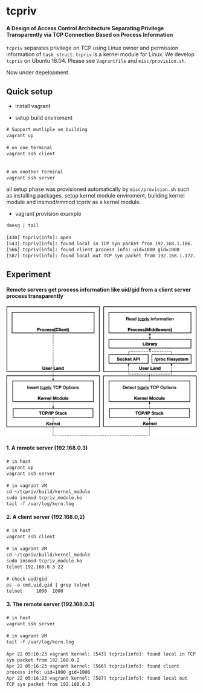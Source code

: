 # tcpriv

#### A Design of Access Control Architecture Separating Privilege Transparently via TCP Connection Based on Process Information

`tcpriv` separates privilege on TCP using Linux owner and permission information of `task_struct`. `tcpriv` is a kernel module for Linux. We develop `tcpriv` on Ubuntu 18.04. Please see `Vagrantfile` and `misc/provision.sh`.

Now under depelopment.

## Quick setup

- install vagrant

- setup build enviroment

```
# Support mutliple vm building
vagrant up

# on one terminal
vagrant ssh client


# on another terminal
vagrant ssh server
```

all setup phase was provisioned automatically by `misc/provision.sh` such as installing packages, setup kernel module enviroment, building kernel module and insmod/rmmod tcpriv as a kernel module.

- vagrant provision example

```
dmesg | tail

[430] tcpriv[info]: open
[543] tcpriv[info]: found local in TCP syn packet from 192.168.1.186.
[566] tcpriv[info]: found client process info: uid=1000 gid=1000
[587] tcpriv[info]: found local out TCP syn packet from 192.168.1.172.
```

## Experiment

#### Remote servers get process information like uid/gid from a client server process transparently

<p align="center">
  <img alt="tcpriv flow" src="https://github.com/matsumotory/tcpriv/blob/master/misc/figures/tcpriv-flow.png?raw=true" width="800">
</p>

#### 1. A remote server (192.168.0.3)

```
# in host
vagrant up
vagrant ssh server

# in vagrant VM
cd ~/tcpriv/build/kernel_module
sudo insmod tcpriv_module.ko
tail -f /var/log/kern.log
```

#### 2. A client server (192.168.0,2)

```
# in host
vagrant ssh client

# in vagrant VM
cd ~/tcpriv/build/kernel_module
sudo insmod tcpriv_module.ko
telnet 192.168.0.3 22

# check uid/gid
ps -o cmd,uid,gid | grep telnet
telnet     1000  1000
```

#### 3. The remote server (192.168.0.3)

```
# in host
vagrant ssh server

# in vagrant VM
tail -f /var/log/kern.log

Apr 22 05:16:23 vagrant kernel: [543] tcpriv[info]: found local in TCP syn packet from 192.168.0.2
Apr 22 05:16:23 vagrant kernel: [566] tcpriv[info]: found client process info: uid=1000 gid=1000
Apr 22 05:16:23 vagrant kernel: [587] tcpriv[info]: found local out TCP syn packet from 192.168.0.3
```
